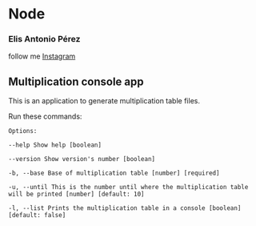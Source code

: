# Node
### Elis Antonio Pérez
follow me [Instagram](https://instagram.com/elisperezmusic)

## Multiplication console app

This is an application to generate multiplication table files.

Run these commands:

```
Options:

--help Show help [boolean]

--version Show version's number [boolean]

-b, --base Base of multiplication table [number] [required]

-u, --until This is the number until where the multiplication table will be printed [number] [default: 10]

-l, --list Prints the multiplication table in a console [boolean] [default: false]
```
